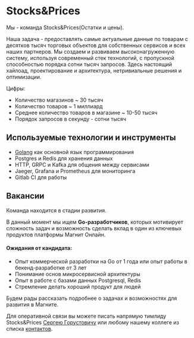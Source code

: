 # Stocks&Prices

Мы - команда Stocks&Prices(Остатки и цены). 

Наша задача - предоставлять самые актуальные данные по товарам с десятков
тысяч торговых объектов для собственных сервисов и всех наших партнеров. Мы создаем и развиваем высоконагруженную
систему, используя современный стек технологий, с пропускной способностью порядка сотни тысяч запросов. Здесь настоящий
хайлоад, проектирование и архитектура, нетривиальные решения и оптимизации.

Цифры:
* Количество магазинов ~ 30 тысяч
* Количество товаров ~ 1 миллиард
* Среднее количество товаров в магазине ~ 10-50 тысяч
* Порядок запросов в секунду - сотни тысяч

## Используемые технологии и инструменты

* [Golang](../tech/golang.md) как основной язык программирования
* Postgres и Redis для хранения данных
* HTTP, GRPC и Kafka для общения между сервисами
* Jaeger, Grafana и Prometheus для мониторинга
* Gitlab CI для работы

## Вакансии

Команда находится в стадии развития.

В данный момент мы ищем **Go-разработчиков**, которых мотивирует сложность задач и возможность сделать вклад в один из ключевых продуктов платформы Магнит Онлайн.

#### Ожидания от кандидата:
* Опыт коммерческой разработки на Go от 1 года или опыт работы в бекенд-разработке от 3 лет
* Понимание основ микросервисной архитектуры
* Опыт в работе с базами данных Postgresql, Redis
* Стремление делать хороший продукт для людей

Будем рады рассказать подробнее о задачах и возможностях для развития в Магните.

Для оперативной связи вы можете писать напрямую тимлиду Stocks&Prices [Сергею Горустовичу](gorustovich_sv@magnit.ru) или любому нашему коллеге из списка [контактов](../contacts.md).





